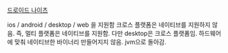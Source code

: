 [드로이드 나이츠](https://www.youtube.com/watch?v=5vHqEhLvcdE)


ios / android / desktop / web 을 지원함
크로스 플랫폼은 네이티브를 지원하지 않음. 즉, 멀티 플랫폼은 네이티브를 지원함.
다만 desktop은 크로스 플랫폼임. 하드웨어에 맞춰 네이티브한 바이너리 만들어지지 않음. jvm으로 돌아감.



